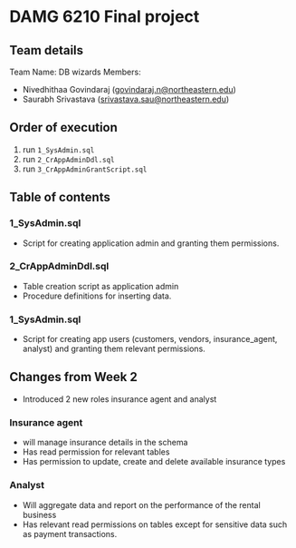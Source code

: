 # DAMG 6210 Final project

## Team details
Team Name: DB wizards
Members: 
- Nivedhithaa Govindaraj (govindaraj.n@northeastern.edu)
- Saurabh Srivastava (srivastava.sau@northeastern.edu)

## Order of execution
1. run `1_SysAdmin.sql`
2. run `2_CrAppAdminDdl.sql`
3. run `3_CrAppAdminGrantScript.sql`

## Table of contents

### 1_SysAdmin.sql
- Script for creating application admin and granting them permissions.

### 2_CrAppAdminDdl.sql
- Table creation script as application admin
- Procedure definitions for inserting data.

### 1_SysAdmin.sql
- Script for creating app users (customers, vendors, insurance_agent, analyst) and granting them relevant permissions.

## Changes from Week 2
- Introduced 2 new roles insurance agent and analyst

### Insurance agent
- will manage insurance details in the schema
- Has read permission for relevant tables
- Has permission to update, create and delete available insurance types

### Analyst
- Will aggregate data and report on the performance of the rental business
- Has relevant read permissions on tables except for sensitive data such as payment transactions.

